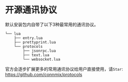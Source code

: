 # 开源通讯协议

默认安装包内自带了以下3种最常用的通讯协议。

```
└── lua
    ├── entry.lua
    ├── prettyprint.lua
    └── protocols
        ├── jsonrpc.lua
        ├── text.lua
        └── websocket.lua
```

官方会逐步扩展更多的常用通讯协议给用户直接使用，请`Star`: https://github.com/connmix/protocols
